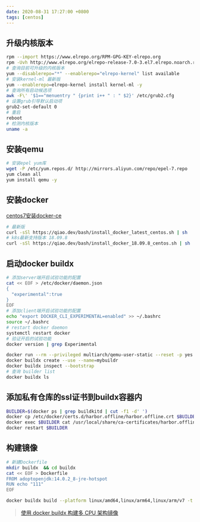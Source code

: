 ```yaml
---
date: 2020-08-31 17:27:00 +0800
tags: [centos]
---
```


## 升级内核版本

```bash
rpm --import https://www.elrepo.org/RPM-GPG-KEY-elrepo.org
rpm -Uvh http://www.elrepo.org/elrepo-release-7.0-3.el7.elrepo.noarch.rpm
# 查询目前可升级的内核版本
yum --disablerepo="*" --enablerepo="elrepo-kernel" list available
# 安装kernel-ml 最新版
yum --enablerepo=elrepo-kernel install kernel-ml -y
# 查询所有启动候选项
awk -F\' '$1=="menuentry " {print i++ " : " $2}' /etc/grub2.cfg
# 设置grub引导默认启动项
grub2-set-default 0
# 重启
reboot
# 检测内核版本
uname -a
```

## 安装qemu

```bash
# 安装epel yum库
wget -P /etc/yum.repos.d/ http://mirrors.aliyun.com/repo/epel-7.repo
yum clean all
yum install qemu -y
```

## 安装docker

[centos7安装docker-ce](/2019/03/12/centos7安装docker-ce)

```bash
# 最新版
curl -sSl https://qiao.dev/bash/install_docker_latest_centos.sh | sh
# k8s最新支持版本 18.09.8
curl -sSl https://qiao.dev/bash/install_docker_18.09.8_centos.sh | sh
```

## 启动docker buildx

```bash
# 添加server端开启试验功能的配置  
cat << EOF > /etc/docker/daemon.json
{
  "experimental":true
}
EOF
# 添加client端开启试验功能的配置 
echo "export DOCKER_CLI_EXPERIMENTAL=enabled" >> ~/.bashrc
source ~/.bashrc
# restart docker daemon
systemctl restart docker
# 验证开启的试验功能
docker version | grep Experimental

docker run --rm --privileged multiarch/qemu-user-static --reset -p yes
docker buildx create --use --name=mybuildr
docker buildx inspect --bootstrap
# 查询 builder list
docker buildx ls
```

## 添加私有仓库的ssl证书到buildx容器内

```bash
BUILDER=$(docker ps | grep buildkitd | cut -f1 -d' ')
docker cp /etc/docker/certs.d/harbor.offline/harbor.offline.crt $BUILDER:/usr/local/share/ca-certificates/
docker exec $BUILDER cat /usr/local/share/ca-certificates/harbor.offline.crt >> /etc/ssl/certs/ca-certificates.crt
docker restart $BUILDER
```

## 构建镜像

```bash
# 新建Dockerfile
mkdir buildx  && cd buildx
cat << EOF > Dockerfile
FROM adoptopenjdk:14.0.2_8-jre-hotspot
RUN echo "111"
EOF

docker buildx build --platform linux/amd64,linux/arm64,linux/arm/v7 -t wang1010q/test-multiarch --push .
```

> [使用 docker buildx 构建多 CPU 架构镜像](https://developer.aliyun.com/article/761569)